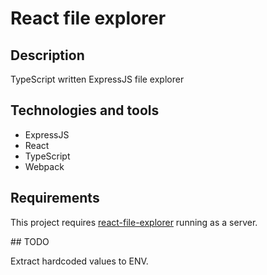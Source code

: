 # React file explorer

## Description

TypeScript written ExpressJS file explorer

## Technologies and tools

- ExpressJS
- React
- TypeScript
- Webpack

## Requirements

This project requires [react-file-explorer](https://github.com/jesuscc1993/react-file-explorer) running as a server.

## TODO

Extract hardcoded values to ENV.
